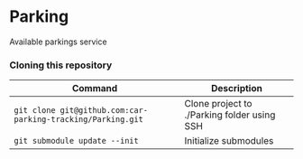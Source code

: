 # Parking
Available parkings service

### Cloning this repository
| Command | Description |
| --- | --- |
| `git clone git@github.com:car-parking-tracking/Parking.git` | Clone project to ./Parking folder using SSH |
| `git submodule update --init` | Initialize submodules |
